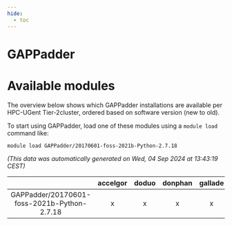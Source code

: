```yaml
---
hide:
  - toc
---
```


GAPPadder
=========

# Available modules


The overview below shows which GAPPadder installations are available per HPC-UGent Tier-2cluster, ordered based on software version (new to old).

To start using GAPPadder, load one of these modules using a `module load` command like:

```shell
module load GAPPadder/20170601-foss-2021b-Python-2.7.18
```

*(This data was automatically generated on Wed, 04 Sep 2024 at 13:43:19 CEST)*  

| |accelgor|doduo|donphan|gallade|joltik|shinx|skitty|
| :---: | :---: | :---: | :---: | :---: | :---: | :---: | :---: |
|GAPPadder/20170601-foss-2021b-Python-2.7.18|x|x|x|x|x|-|x|

